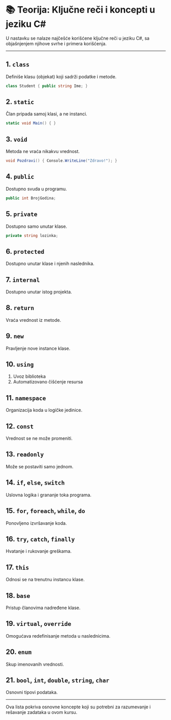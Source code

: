
# 📚 Teorija: Ključne reči i koncepti u jeziku C#

U nastavku se nalaze najčešće korišćene ključne reči u jeziku C#, sa objašnjenjem njihove svrhe i primera korišćenja.

---

## 1. `class`
Definiše klasu (objekat) koji sadrži podatke i metode.

```csharp
class Student { public string Ime; }
```

## 2. `static`
Član pripada samoj klasi, a ne instanci.

```csharp
static void Main() { }
```

## 3. `void`
Metoda ne vraća nikakvu vrednost.

```csharp
void Pozdravi() { Console.WriteLine("Zdravo!"); }
```

## 4. `public`
Dostupno svuda u programu.

```csharp
public int BrojGodina;
```

## 5. `private`
Dostupno samo unutar klase.

```csharp
private string lozinka;
```

## 6. `protected`
Dostupno unutar klase i njenih naslednika.

## 7. `internal`
Dostupno unutar istog projekta.

## 8. `return`
Vraća vrednost iz metode.

## 9. `new`
Pravljenje nove instance klase.

## 10. `using`
1. Uvoz biblioteka  
2. Automatizovano čišćenje resursa

## 11. `namespace`
Organizacija koda u logičke jedinice.

## 12. `const`
Vrednost se ne može promeniti.

## 13. `readonly`
Može se postaviti samo jednom.

## 14. `if`, `else`, `switch`
Uslovna logika i grananje toka programa.

## 15. `for`, `foreach`, `while`, `do`
Ponovljeno izvršavanje koda.

## 16. `try`, `catch`, `finally`
Hvatanje i rukovanje greškama.

## 17. `this`
Odnosi se na trenutnu instancu klase.

## 18. `base`
Pristup članovima nadređene klase.

## 19. `virtual`, `override`
Omogućava redefinisanje metoda u naslednicima.

## 20. `enum`
Skup imenovanih vrednosti.

## 21. `bool`, `int`, `double`, `string`, `char`
Osnovni tipovi podataka.

---

Ova lista pokriva osnovne koncepte koji su potrebni za razumevanje i rešavanje zadataka u ovom kursu.
